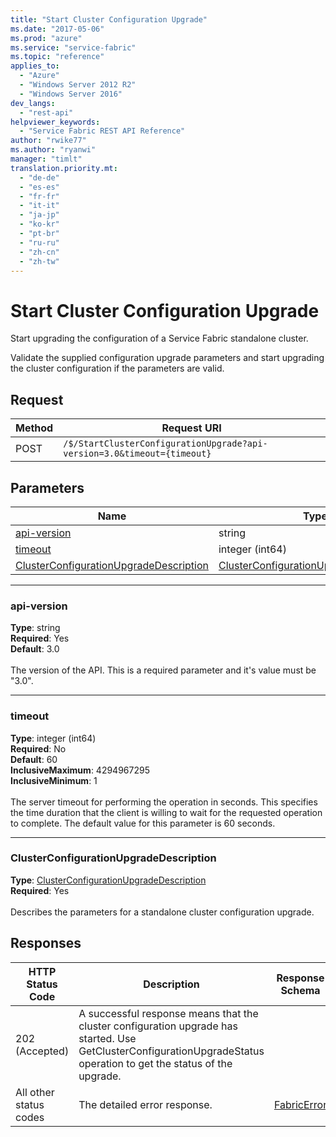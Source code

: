 ```yaml
---
title: "Start Cluster Configuration Upgrade"
ms.date: "2017-05-06"
ms.prod: "azure"
ms.service: "service-fabric"
ms.topic: "reference"
applies_to: 
  - "Azure"
  - "Windows Server 2012 R2"
  - "Windows Server 2016"
dev_langs: 
  - "rest-api"
helpviewer_keywords: 
  - "Service Fabric REST API Reference"
author: "rwike77"
ms.author: "ryanwi"
manager: "timlt"
translation.priority.mt: 
  - "de-de"
  - "es-es"
  - "fr-fr"
  - "it-it"
  - "ja-jp"
  - "ko-kr"
  - "pt-br"
  - "ru-ru"
  - "zh-cn"
  - "zh-tw"
---
```

# Start Cluster Configuration Upgrade
Start upgrading the configuration of a Service Fabric standalone cluster.

Validate the supplied configuration upgrade parameters and start upgrading the cluster configuration if the parameters are valid.

## Request
| Method | Request URI |
| ------ | ----------- |
| POST | `/$/StartClusterConfigurationUpgrade?api-version=3.0&timeout={timeout}` |


## Parameters
| Name | Type | Required | Location |
| --- | --- | --- | --- |
| [api-version](#api-version) | string | Yes | Query |
| [timeout](#timeout) | integer (int64) | No | Query |
| [ClusterConfigurationUpgradeDescription](#clusterconfigurationupgradedescription) | [ClusterConfigurationUpgradeDescription](sfclient-model-clusterconfigurationupgradedescription.md) | Yes | Body |

____
### api-version
__Type__: string <br/>
__Required__: Yes<br/>
__Default__: 3.0 <br/>
<br/>
The version of the API. This is a required parameter and it's value must be "3.0".

____
### timeout
__Type__: integer (int64) <br/>
__Required__: No<br/>
__Default__: 60 <br/>
__InclusiveMaximum__: 4294967295 <br/>
__InclusiveMinimum__: 1 <br/>
<br/>
The server timeout for performing the operation in seconds. This specifies the time duration that the client is willing to wait for the requested operation to complete. The default value for this parameter is 60 seconds.

____
### ClusterConfigurationUpgradeDescription
__Type__: [ClusterConfigurationUpgradeDescription](sfclient-model-clusterconfigurationupgradedescription.md) <br/>
__Required__: Yes<br/>
<br/>
Describes the parameters for a standalone cluster configuration upgrade.

## Responses

| HTTP Status Code | Description | Response Schema |
| --- | --- | --- |
| 202 (Accepted) | A successful response means that the cluster configuration upgrade has started. Use GetClusterConfigurationUpgradeStatus operation to get the status of the upgrade.<br/> |  |
| All other status codes | The detailed error response.<br/> | [FabricError](sfclient-model-fabricerror.md) |
